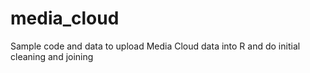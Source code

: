 # media_cloud
Sample code and data to upload Media Cloud data into R and do initial cleaning and joining 
